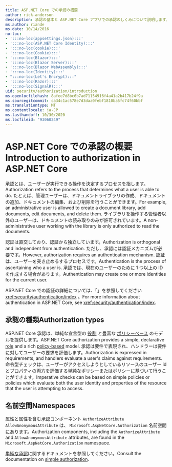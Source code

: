 ```yaml
---
title: ASP.NET Core での承認の概要
author: rick-anderson
description: 承認の基本と ASP.NET Core アプリでの承認のしくみについて説明します。
ms.author: riande
ms.date: 10/14/2016
no-loc:
- ':::no-loc(appsettings.json):::'
- ':::no-loc(ASP.NET Core Identity):::'
- ':::no-loc(cookie):::'
- ':::no-loc(Cookie):::'
- ':::no-loc(Blazor):::'
- ':::no-loc(Blazor Server):::'
- ':::no-loc(Blazor WebAssembly):::'
- ':::no-loc(Identity):::'
- ":::no-loc(Let's Encrypt):::"
- ':::no-loc(Razor):::'
- ':::no-loc(SignalR):::'
uid: security/authorization/introduction
ms.openlocfilehash: 8afee7d8bc6b7ad71154916f4a41a2b417b24f9a
ms.sourcegitcommit: ca34c1ac578e7d3daa0febf1810ba5fc74f60bbf
ms.translationtype: MT
ms.contentlocale: ja-JP
ms.lasthandoff: 10/30/2020
ms.locfileid: "93060249"
---
```

# <a name="introduction-to-authorization-in-aspnet-core"></a><span data-ttu-id="285a0-103">ASP.NET Core での承認の概要</span><span class="sxs-lookup"><span data-stu-id="285a0-103">Introduction to authorization in ASP.NET Core</span></span>

<a name="security-authorization-introduction"></a>

<span data-ttu-id="285a0-104">承認とは、ユーザーが実行できる操作を決定するプロセスを指します。</span><span class="sxs-lookup"><span data-stu-id="285a0-104">Authorization refers to the process that determines what a user is able to do.</span></span> <span data-ttu-id="285a0-105">たとえば、管理ユーザーは、ドキュメントライブラリの作成、ドキュメントの追加、ドキュメントの編集、および削除を行うことができます。</span><span class="sxs-lookup"><span data-stu-id="285a0-105">For example, an administrative user is allowed to create a document library, add documents, edit documents, and delete them.</span></span> <span data-ttu-id="285a0-106">ライブラリを操作する管理者以外のユーザーは、ドキュメントの読み取りのみが許可されています。</span><span class="sxs-lookup"><span data-stu-id="285a0-106">A non-administrative user working with the library is only authorized to read the documents.</span></span>

<span data-ttu-id="285a0-107">認証は直交しており、認証から独立しています。</span><span class="sxs-lookup"><span data-stu-id="285a0-107">Authorization is orthogonal and independent from authentication.</span></span> <span data-ttu-id="285a0-108">ただし、承認には認証メカニズムが必要です。</span><span class="sxs-lookup"><span data-stu-id="285a0-108">However, authorization requires an authentication mechanism.</span></span> <span data-ttu-id="285a0-109">認証は、ユーザーを突き止めるするプロセスです。</span><span class="sxs-lookup"><span data-stu-id="285a0-109">Authentication is the process of ascertaining who a user is.</span></span> <span data-ttu-id="285a0-110">承認では、現在のユーザーのために 1 つ以上の ID を作成する場合があります。</span><span class="sxs-lookup"><span data-stu-id="285a0-110">Authentication may create one or more identities for the current user.</span></span>

<span data-ttu-id="285a0-111">ASP.NET Core での認証の詳細については、「」を参照してください <xref:security/authentication/index> 。</span><span class="sxs-lookup"><span data-stu-id="285a0-111">For more information about authentication in ASP.NET Core, see <xref:security/authentication/index>.</span></span>

## <a name="authorization-types"></a><span data-ttu-id="285a0-112">承認の種類</span><span class="sxs-lookup"><span data-stu-id="285a0-112">Authorization types</span></span>

<span data-ttu-id="285a0-113">ASP.NET Core 承認は、単純な宣言型の [役割](xref:security/authorization/roles) と豊富な [ポリシーベース](xref:security/authorization/policies) のモデルを提供します。</span><span class="sxs-lookup"><span data-stu-id="285a0-113">ASP.NET Core authorization provides a simple, declarative [role](xref:security/authorization/roles) and a rich [policy-based](xref:security/authorization/policies) model.</span></span> <span data-ttu-id="285a0-114">承認は要件で表現され、ハンドラーは要件に対してユーザーの要求を評価します。</span><span class="sxs-lookup"><span data-stu-id="285a0-114">Authorization is expressed in requirements, and handlers evaluate a user's claims against requirements.</span></span> <span data-ttu-id="285a0-115">命令型チェックは、ユーザーがアクセスしようとしているリソースのユーザー id とプロパティの両方を評価する単純なポリシーまたはポリシーに基づいて行うことができます。</span><span class="sxs-lookup"><span data-stu-id="285a0-115">Imperative checks can be based on simple policies or policies which evaluate both the user identity and properties of the resource that the user is attempting to access.</span></span>

## <a name="namespaces"></a><span data-ttu-id="285a0-116">名前空間</span><span class="sxs-lookup"><span data-stu-id="285a0-116">Namespaces</span></span>

<span data-ttu-id="285a0-117">属性と属性を含む承認コンポーネント `AuthorizeAttribute` `AllowAnonymousAttribute` は、 `Microsoft.AspNetCore.Authorization` 名前空間にあります。</span><span class="sxs-lookup"><span data-stu-id="285a0-117">Authorization components, including the `AuthorizeAttribute` and `AllowAnonymousAttribute` attributes, are found in the `Microsoft.AspNetCore.Authorization` namespace.</span></span>

<span data-ttu-id="285a0-118">[単純な承認](xref:security/authorization/simple)に関するドキュメントを参照してください。</span><span class="sxs-lookup"><span data-stu-id="285a0-118">Consult the documentation on [simple authorization](xref:security/authorization/simple).</span></span>
